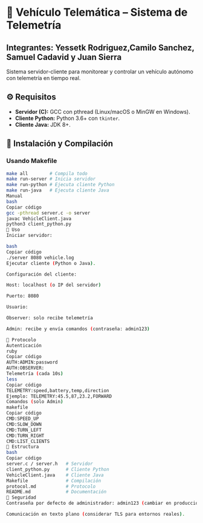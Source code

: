 # 🚗 Vehículo Telemática – Sistema de Telemetría
## Integrantes: Yessetk Rodriguez,Camilo Sanchez, Samuel Cadavid y Juan Sierra
Sistema servidor-cliente para monitorear y controlar un vehículo autónomo con telemetría en tiempo real.  

## ⚙️ Requisitos
- **Servidor (C):** GCC con pthread (Linux/macOS o MinGW en Windows).  
- **Cliente Python:** Python 3.6+ con `tkinter`.  
- **Cliente Java:** JDK 8+.  

## 🔧 Instalación y Compilación

### Usando Makefile
```bash
make all        # Compila todo
make run-server # Inicia servidor
make run-python # Ejecuta cliente Python
make run-java   # Ejecuta cliente Java
Manual
bash
Copiar código
gcc -pthread server.c -o server
javac VehicleClient.java
python3 client_python.py
🚀 Uso
Iniciar servidor:

bash
Copiar código
./server 8080 vehicle.log
Ejecutar cliente (Python o Java).

Configuración del cliente:

Host: localhost (o IP del servidor)

Puerto: 8080

Usuario:

Observer: solo recibe telemetría

Admin: recibe y envía comandos (contraseña: admin123)

📡 Protocolo
Autenticación
ruby
Copiar código
AUTH:ADMIN:password
AUTH:OBSERVER:
Telemetría (cada 10s)
less
Copiar código
TELEMETRY:speed,battery,temp,direction
Ejemplo: TELEMETRY:45.5,87,23.2,FORWARD
Comandos (solo Admin)
makefile
Copiar código
CMD:SPEED_UP
CMD:SLOW_DOWN
CMD:TURN_LEFT
CMD:TURN_RIGHT
CMD:LIST_CLIENTS
📂 Estructura
bash
Copiar código
server.c / server.h   # Servidor
client_python.py      # Cliente Python
VehicleClient.java    # Cliente Java
Makefile              # Compilación
protocol.md           # Protocolo
README.md             # Documentación
🔐 Seguridad
Contraseña por defecto de administrador: admin123 (cambiar en producción).

Comunicación en texto plano (considerar TLS para entornos reales).
